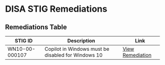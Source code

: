 # DISA STIG Remediations

## Remediations Table

| STIG ID          | Description                                                | Link                   |
|------------------|------------------------------------------------------------|------------------------|
| WN10-00-000107   | Copilot in Windows must be disabled for Windows 10         | [View Remediation](https://github.com/joshcybertest/programmatic-vulnerability-remediations/blob/main/scripts/powershell-template.ps1) |
